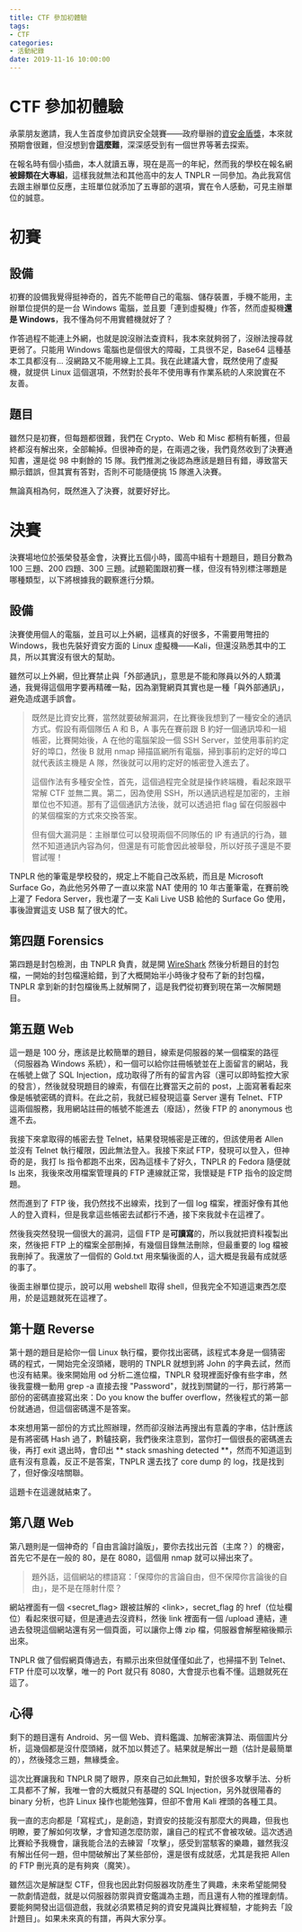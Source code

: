 ```yaml
---
title: CTF 參加初體驗
tags:
- CTF
categories:
- 活動紀錄
date: 2019-11-16 10:00:00
---
```



# CTF 參加初體驗

承蒙朋友邀請，我人生首度參加資訊安全競賽——政府舉辦的[資安金盾獎](https://csc.nccst.nat.gov.tw/)，本來就預期會很難，但沒想到會**這麼難**，深深感受到有一個世界等著去探索。

在報名時有個小插曲，本人就讀五專，現在是高一的年紀，然而我的學校在報名網**被歸類在大專組**，這樣我就無法和其他高中的友人 TNPLR 一同參加。為此我寫信去跟主辦單位反應，主班單位就添加了五專部的選項，實在令人感動，可見主辦單位的誠意。

# 初賽

## 設備

初賽的設備我覺得挺神奇的，首先不能帶自己的電腦、儲存裝置，手機不能用，主辦單位提供的是一台 Windows 電腦，並且要「連到虛擬機」作答，然而虛擬機**還是 Windows**，我不懂為何不用實體機就好了？

作答過程不能連上外網，也就是說沒辦法查資料，我本來就夠弱了，沒辦法搜尋就更弱了。只能用 Windows 電腦也是個很大的障礙，工具很不足，Base64 這種基本工具都沒有... 沒網路又不能用線上工具。我在此建議大會，既然使用了虛擬機，就提供 Linux 這個選項，不然對於長年不使用專有作業系統的人來說實在不友善。

## 題目

雖然只是初賽，但每題都很難，我們在 Crypto、Web 和 Misc 都稍有斬獲，但最終都沒有解出來，全部輸掉。但很神奇的是，在兩週之後，我們竟然收到了決賽通知書，還是從 98 中剩餘的 15 隊。我們推測之後認為應該是題目有錯，導致當天顯示錯誤，但其實有答對，否則不可能隨便挑 15 隊進入決賽。

無論真相為何，既然進入了決賽，就要好好比。

# 決賽

決賽場地位於張榮發基金會，決賽比五個小時，國高中組有十題題目，題目分數為 100 三題、200 四題、300 三題。試題範圍跟初賽一樣，但沒有特別標注哪題是哪種類型，以下將根據我的觀察進行分類。

## 設備

決賽使用個人的電腦，並且可以上外網，這樣真的好很多，不需要用彆扭的 Windows，我也先裝好資安方面的 Linux 虛擬機——Kali，但還沒熟悉其中的工具，所以其實沒有很大的幫助。

雖然可以上外網，但比賽禁止與「外部通訊」，意思是不能和隊員以外的人類溝通，我覺得這個用字要再精確一點，因為瀏覽網頁其實也是一種「與外部通訊」，避免造成選手誤會。

> 既然是比資安比賽，當然就要破解漏洞，在比賽後我想到了一種安全的通訊方式。假設有兩個隊伍 A 和 B，A 事先在賽前跟 B 約好一個通訊埠和一組帳密，比賽開始後，A 在他的電腦架設一個 SSH Server，並使用事前約定好的埠口，然後 B 就用 nmap 掃描區網所有電腦，掃到事前約定好的埠口就代表該主機是 A 隊，然後就可以用約定好的帳密登入進去了。
>
> 這個作法有多種安全性，首先，這個過程完全就是操作終端機，看起來跟平常解 CTF 並無二異。第二，因為使用 SSH，所以通訊過程是加密的，主辦單位也不知道。那有了這個通訊方法後，就可以透過把 flag 留在伺服器中的某個檔案的方式來交換答案。
>
> 但有個大漏洞是：主辦單位可以發現兩個不同隊伍的 IP 有通訊的行為，雖然不知道通訊內容為何，但還是有可能會因此被舉發，所以好孩子還是不要嘗試喔！

TNPLR 他的筆電是學校發的，規定上不能自己改系統，而且是 Microsoft Surface Go，為此他另外帶了一直以來當 NAT 使用的 10 年古董筆電，在賽前晚上灌了 Fedora Server，我也灌了一支 Kali Live USB 給他的 Surface Go 使用，事後證實這支 USB 幫了很大的忙。

## 第四題 **Forensics**

第四題是封包檢測，由 TNPLR 負責，就是開 [WireShark](https://www.wireshark.org/) 然後分析題目的封包檔，一開始的封包檔還給錯，到了大概開始半小時後才發布了新的封包檔，TNPLR 拿到新的封包檔後馬上就解開了，這是我們從初賽到現在第一次解開題目。

## 第五題 Web

這一題是 100 分，應該是比較簡單的題目，線索是伺服器的某一個檔案的路徑（伺服器為 Windows 系統），和一個可以給你註冊帳號並在上面留言的網站，我在帳號上做了 SQL Injection，成功取得了所有的留言內容（還可以即時監控大家的發言），然後就發現題目的線索，有個在比賽當天之前的 post，上面寫著看起來像是帳號密碼的資料。在此之前，我就已經發現這臺 Server 還有 Telnet、FTP 這兩個服務，我用網站註冊的帳號不能進去（廢話），然後 FTP 的 anonymous 也進不去。

我接下來拿取得的帳密去登 Telnet，結果發現帳密是正確的，但該使用者 Allen 並沒有 Telnet 執行權限，因此無法登入。我接下來試 FTP，發現可以登入，但神奇的是，我打 ls 指令都跑不出來，因為這樣卡了好久，TNPLR 的 Fedora 隨便就 ls 出來，我後來改用檔案管理員的 FTP 連線就正常，我懷疑是 FTP 指令的設定問題。

然而進到了 FTP 後，我仍然找不出線索，找到了一個 log 檔案，裡面好像有其他人的登入資料，但是我拿這些帳密去試都行不通，接下來我就卡在這裡了。

然後我突然發現一個很大的漏洞，這個 FTP 是**可讀寫**的，所以我就把資料複製出來，然後把 FTP 上的檔案全部刪掉，有幾個目錄無法刪除，但最重要的 log 檔被我刪掉了。我還放了一個假的 Gold.txt 用來騙後面的人，這大概是我最有成就感的事了。

後面主辦單位提示，說可以用 webshell 取得 shell，但我完全不知道這東西怎麼用，於是這題就死在這裡了。

## 第十題 Reverse

第十題的題目是給你一個 Linux 執行檔，要你找出密碼，該程式本身是一個猜密碼的程式，一開始完全沒頭緒，聰明的 TNPLR 就想到將 John 的字典去試，然而也沒有結果。後來開始用 od 分析二進位檔，TNPLR 發現裡面好像有些字串，然後我靈機一動用 grep -a 直接去搜 "Password"，就找到關鍵的一行，那行將第一部份的密碼直接寫出來：Do you know the buffer overflow，然後程式的第一部份就通過，但這個密碼還不是答案。

本來想用第一部份的方式比照辦理，然而卻沒辦法再搜出有意義的字串，估計應該是有將密碼 Hash 過了，黔驢技窮，我們後來注意到，當你打一個很長的密碼進去後，再打 exit 退出時，會印出 ** stack smashing detected **，然而不知道這到底有沒有意義，反正不是答案，TNPLR 還去找了 core dump 的 log，找是找到了，但好像沒啥關聯。

這題卡在這邊就結束了。

## 第八題 Web

第八題則是一個神奇的「自由言論討論版」，要你去找出元首（主席？）的機密，首先它不是在一般的 80，是在 8080，這個用 nmap 就可以掃出來了。

>  題外話，這個網站的標語寫：「保障你的言論自由，但不保障你言論後的自由」，是不是在隱射什麼？

網站裡面有一個 <secret_flag> 跟被註解的 \<link\>，secret_flag 的 href（位址欄位）看起來很可疑，但是連過去沒資料，然後 link 裡面有一個 /upload 連結，連過去發現這個網站還有另一個頁面，可以讓你上傳 zip 檔，伺服器會解壓縮後顯示出來。

TNPLR 做了個假網頁傳過去，有顯示出來但就僅僅如此了，也掃描不到 Telnet、FTP 什麼可以攻擊，唯一的 Port 就只有 8080，大會提示也看不懂。這題就死在這了。

## 心得

剩下的題目還有 Android、另一個 Web、資料鑑識、加解密演算法、兩個圖片分析，這幾個都是沒什麼頭緒，就不加以贅述了。結果就是解出一題（估計是最簡單的），然後殘念三題，無緣獎金。

這次比賽讓我和 TNPLR 開了眼界，原來自己如此無知，對於很多攻擊手法、分析工具都不了解，我唯一會的大概就只有基礎的 SQL Injection，另外就很陽春的 binary 分析，也許 Linux 操作也能勉強算，但卻不會用 Kali 裡頭的各種工具。

我一直的志向都是「寫程式」，是創造，對資安的技能沒有那麼大的興趣，但我也明瞭，要了解如何攻擊，才會知道怎麼防禦，讓自己的程式不會被攻破。這次透過比賽給予我機會，讓我能合法的去練習「攻擊」，感受到當駭客的樂趣，雖然我沒有解出任何一題，但中間破解出了某些部份，還是很有成就感，尤其是我把 Allen 的 FTP 刪光真的是有夠爽（魔笑）。

雖然這次是解謎型 CTF，但我也因此對伺服器攻防產生了興趣，未來希望能開發一款劇情遊戲，就是以伺服器防禦與資安鑑識為主題，而且還有人物的推理劇情。要能夠開發出這個遊戲，我就必須累積足夠的資安見識與比賽經驗，才能夠去「設計題目」。如果未來真的有譜，再與大家分享。
